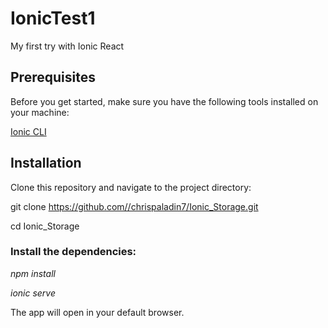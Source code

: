 # IonicTest1
My first try with Ionic React


## Prerequisites
Before you get started, make sure you have the following tools installed on your machine:


[Ionic CLI](https://ionicframework.com/)

## Installation
Clone this repository and navigate to the project directory:

git clone https://github.com//chrispaladin7/Ionic_Storage.git

cd Ionic_Storage


### Install the dependencies:

*npm install*

*ionic serve*

The app will open in your default browser.

